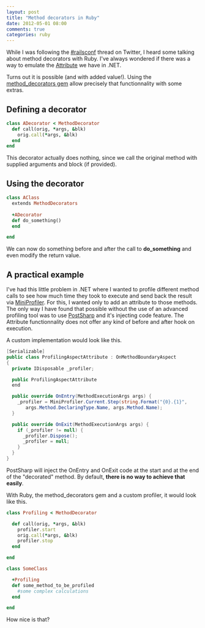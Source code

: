 ```yaml
---
layout: post
title: "Method decorators in Ruby"
date: 2012-05-01 08:00
comments: true
categories: ruby
---
```


While I was following the [#railsconf](http://twitter.com/#!/search/%23railsconf) thread on Twitter, I heard some talking about method decorators with Ruby. I've always wondered if there was a way to emulate the [Attribute](http://www.codeguru.com/csharp/.net/article.php/c18741/Understanding-and-Using-NET-Attributes.htm) we have in .NET.

Turns out it is possible (and with added value!). Using the [method_decorators gem](https://github.com/michaelfairley/method_decorators) allow precisely that functionnality with some extras.

## Defining a decorator

``` ruby Defining a decorator
class ADecorator < MethodDecorator
  def call(orig, *args, &blk)
    orig.call(*args, &blk)
  end
end
```

This decorator actually does nothing, since we call the original method with supplied arguments and block (if provided).

## Using the decorator

```ruby Using the decorator
class AClass 
  extends MethodDecorators
  
  +ADecorator
  def do_something() 
  end

end
```
We can now do something before and after the call to  **do_something** and even modify the return value. 

## A practical example

I've had this little problem in .NET where I wanted to profile different method calls to see how much time they took to execute and send back the result via [MiniProfiler](http://miniprofiler.com/). For this, I wanted only to add an attribute to those methods. The only way I have found that possible without the use of an advanced profiling tool was to use [PostSharp](http://www.sharpcrafters.com/postsharp/features) and it's injecting code feature. The Attribute functionnality does not offer any kind of before and after hook on execution.

A custom implementation would look like this. 

```c# MiniProfiler Attribute with PostSharp and C#
[Serializable]
public class ProfilingAspectAttribute : OnMethodBoundaryAspect 
{
  private IDisposable _profiler;

  public ProfilingAspectAttribute
  end

  public override OnEntry(MethodExecutionArgs args) {
    _profiler = MiniProfiler.Current.Step(string.Format("{0}.{1}",
       args.Method.DeclaringType.Name, args.Method.Name);
  }

  public override OnExit(MethodExecutionArgs args) {
    if (_profiler != null) {
      _profiler.Dispose();
      _profiler = null;
    }
  }
}
```
PostSharp will inject the OnEntry and OnExit code at the start and at the end of the "decorated" method. By default, **there is no way to achieve that easily**.

With Ruby, the method_decorators gem and a custom profiler, it would look like this.

```ruby A custom profiling decorator
class Profiling < MethodDecorator

  def call(orig, *args, &blk)
    profiler.start
    orig.call(*args, &blk)
    profiler.stop
  end

end

class SomeClass

  +Profiling
  def some_method_to_be_profiled
    #some complex calculations
  end

end
```

How nice is that?


